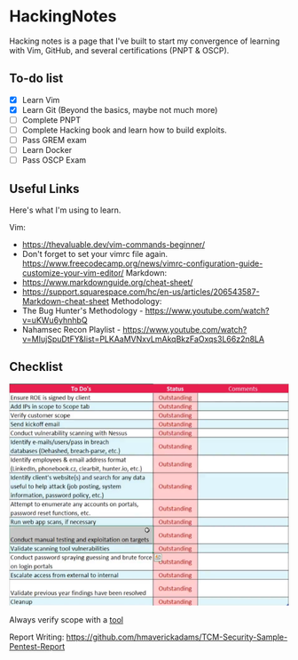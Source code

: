 # HackingNotes
Hacking notes is a page that I've built to start my convergence of learning with Vim, GitHub, and several certifications (PNPT & OSCP).

## To-do list
- [x] Learn Vim  
- [x] Learn Git (Beyond the basics, maybe not much more)  
- [ ] Complete PNPT
- [ ] Complete Hacking book and learn how to build exploits.
- [ ] Pass GREM exam
- [ ] Learn Docker
- [ ] Pass OSCP Exam

## Useful Links
Here's what I'm using to learn.

Vim: 
- https://thevaluable.dev/vim-commands-beginner/  
- Don't forget to set your vimrc file again. https://www.freecodecamp.org/news/vimrc-configuration-guide-customize-your-vim-editor/
Markdown: 
- https://www.markdownguide.org/cheat-sheet/  
-  https://support.squarespace.com/hc/en-us/articles/206543587-Markdown-cheat-sheet
Methodology:
- The Bug Hunter's Methodology - https://www.youtube.com/watch?v=uKWu6yhnhbQ
- Nahamsec Recon Playlist - https://www.youtube.com/watch?v=MIujSpuDtFY&list=PLKAaMVNxvLmAkqBkzFaOxqs3L66z2n8LA

## Checklist

![](PNPT_Notes/images/checklists.png)

Always verify scope with a [tool](https://bgp.he.net)

Report Writing: https://github.com/hmaverickadams/TCM-Security-Sample-Pentest-Report